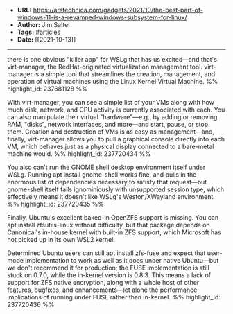 - **URL:** https://arstechnica.com/gadgets/2021/10/the-best-part-of-windows-11-is-a-revamped-windows-subsystem-for-linux/
- **Author:** Jim Salter
- **Tags:** #articles
- **Date:** [[2021-10-13]]
---

there is one obvious "killer app" for WSLg that has us excited—and that's virt-manager, the RedHat-originated virtualization management tool. virt-manager is a simple tool that streamlines the creation, management, and operation of virtual machines using the Linux Kernel Virtual Machine. %% highlight_id: 237681128 %%


With virt-manager, you can see a simple list of your VMs along with how much disk, network, and CPU activity is currently associated with each. You can also manipulate their virtual "hardware"—e.g., by adding or removing RAM, "disks", network interfaces, and more—and start, pause, or stop them. Creation and destruction of VMs is as easy as management—and, finally, virt-manager allows you to pull a graphical console directly into each VM, which behaves just as a physical display connected to a bare-metal machine would. %% highlight_id: 237720434 %%


You also can't run the GNOME shell desktop environment itself under WSLg. Running apt install gnome-shell works fine, and pulls in the enormous list of dependencies necessary to satisfy that request—but gnome-shell itself fails ignominiously with unsupported session type, which effectively means it doesn't like WSLg's Weston/XWayland environment. %% highlight_id: 237720435 %%


Finally, Ubuntu's excellent baked-in OpenZFS support is missing. You can apt install zfsutils-linux without difficulty, but that package depends on Canonical's in-house kernel with built-in ZFS support, which Microsoft has not picked up in its own WSL2 kernel.

Determined Ubuntu users can still apt install zfs-fuse and expect that user-mode implementation to work as well as it does under native Ubuntu—but we don't recommend it for production; the FUSE implementation is still stuck on 0.7.0, while the in-kernel version is 0.8.3. This means a lack of support for ZFS native encryption, along with a whole host of other features, bugfixes, and enhancements—let alone the performance implications of running under FUSE rather than in-kernel. %% highlight_id: 237720436 %%

